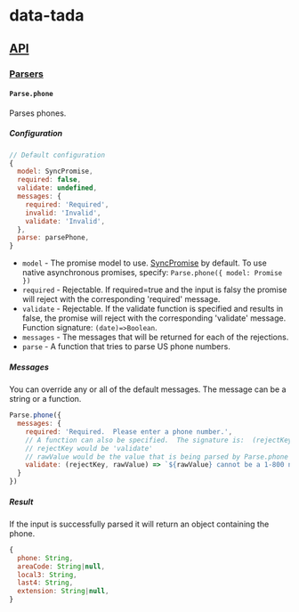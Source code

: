 # data-tada

## [API](api.md)

### [Parsers](api.parse.md)

#### `Parse.phone`

Parses phones.

##### Configuration
```js
// Default configuration
{
  model: SyncPromise,
  required: false,
  validate: undefined,
  messages: {
    required: 'Required',
    invalid: 'Invalid',
    validate: 'Invalid',
  },
  parse: parsePhone,
}
```

- `model` - The promise model to use.  [SyncPromise](api.sync-promise.md) by default.  To use native asynchronous promises, specify: `Parse.phone({ model: Promise })`
- `required` - Rejectable.  If required=true and the input is falsy the promise will reject with the corresponding 'required' message.
- `validate` - Rejectable.  If the validate function is specified and results in false, the promise will reject with the corresponding 'validate' message.  Function signature: `(date)=>Boolean`.
- `messages` - The messages that will be returned for each of the rejections.
- `parse` - A function that tries to parse US phone numbers.

##### Messages
You can override any or all of the default messages.  The message can be a string or a function.
```js
Parse.phone({
  messages: {
    required: 'Required.  Please enter a phone number.',
    // A function can also be specified.  The signature is:  (rejectKey, rawValue) => Any
    // rejectKey would be 'validate'
    // rawValue would be the value that is being parsed by Parse.phone
    validate: (rejectKey, rawValue) => `${rawValue} cannot be a 1-800 number.`
  }
})
```

##### Result
If the input is successfully parsed it will return an object containing the phone.
```js
{
  phone: String,
  areaCode: String|null,
  local3: String,
  last4: String,
  extension: String|null,
}
```
